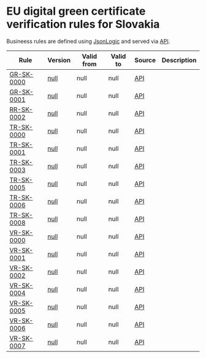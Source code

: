 # EU digital green certificate verification rules for Slovakia

Busineess rules are defined using [JsonLogic](https://jsonlogic.com) and served via [API](https://dgca-businessrule-service.ezdrav.si/rules/SK).

| Rule | Version | Valid from | Valid to | Source | Description |
| ---- | ------- | ---------- | -------- | ------ | ----------- |
| [GR-SK-0000](GR-SK-0000.json) | [null](GR-SK-0000_null.json) | null | null | [API](https://dgca-businessrule-service.ezdrav.si/rules/SK/7697523baa09c40255354f298beeffc366ca46b00846cec3bdf96790a0e9a2e0) |  |
| [GR-SK-0001](GR-SK-0001.json) | [null](GR-SK-0001_null.json) | null | null | [API](https://dgca-businessrule-service.ezdrav.si/rules/SK/ecfbdd1625cf57b538cf39cb427482d4ff68e7cdc780e9c7970fd059c2ab5f15) |  |
| [RR-SK-0002](RR-SK-0002.json) | [null](RR-SK-0002_null.json) | null | null | [API](https://dgca-businessrule-service.ezdrav.si/rules/SK/e354529c79783a0547f45f028567bdc99d9ccfdd76ce7ab3c4e72a48c1507957) |  |
| [TR-SK-0000](TR-SK-0000.json) | [null](TR-SK-0000_null.json) | null | null | [API](https://dgca-businessrule-service.ezdrav.si/rules/SK/e2f52dda45f0c4f120c3d2aab8345361ca8df845fdf17d19a7270dab68e2385b) |  |
| [TR-SK-0001](TR-SK-0001.json) | [null](TR-SK-0001_null.json) | null | null | [API](https://dgca-businessrule-service.ezdrav.si/rules/SK/41b01dc77a93df81641666d3f926841ce69fdb2258aaa5d199b46324a287e744) |  |
| [TR-SK-0003](TR-SK-0003.json) | [null](TR-SK-0003_null.json) | null | null | [API](https://dgca-businessrule-service.ezdrav.si/rules/SK/7816923c7a61a456152b0a5404ebcf27040faef1430cd294b22af7c3c3954476) |  |
| [TR-SK-0005](TR-SK-0005.json) | [null](TR-SK-0005_null.json) | null | null | [API](https://dgca-businessrule-service.ezdrav.si/rules/SK/0c19442b2e4f5d4db40c7a2612b0d9bbe476f46efd2dc0583ca9597c8a33eb7e) |  |
| [TR-SK-0006](TR-SK-0006.json) | [null](TR-SK-0006_null.json) | null | null | [API](https://dgca-businessrule-service.ezdrav.si/rules/SK/80115e315873073d0c9cad868a7e54884cab657008a105f93a0d70d09f30844a) |  |
| [TR-SK-0008](TR-SK-0008.json) | [null](TR-SK-0008_null.json) | null | null | [API](https://dgca-businessrule-service.ezdrav.si/rules/SK/b2411ca0359667bef5a84d094c5457881c01cd49bdd5b7865cdee1529ce782a6) |  |
| [VR-SK-0000](VR-SK-0000.json) | [null](VR-SK-0000_null.json) | null | null | [API](https://dgca-businessrule-service.ezdrav.si/rules/SK/ee45012b54a196272403bdc310c8d97d3eb8bd253d9cbb75405a41ca1abb746e) |  |
| [VR-SK-0001](VR-SK-0001.json) | [null](VR-SK-0001_null.json) | null | null | [API](https://dgca-businessrule-service.ezdrav.si/rules/SK/c04e42c916e506b2f79b0af3fece18934f1fef7010023249b30ff252654ddf50) |  |
| [VR-SK-0002](VR-SK-0002.json) | [null](VR-SK-0002_null.json) | null | null | [API](https://dgca-businessrule-service.ezdrav.si/rules/SK/ec175b08ee38b15bcaae8d93cbc967ce18d187f01df0a77fbfb7bea55a1c005e) |  |
| [VR-SK-0004](VR-SK-0004.json) | [null](VR-SK-0004_null.json) | null | null | [API](https://dgca-businessrule-service.ezdrav.si/rules/SK/2759d979a308b9983d9fb18ec1613d398d077134dcaed4f9ca1015f479e4f0df) |  |
| [VR-SK-0005](VR-SK-0005.json) | [null](VR-SK-0005_null.json) | null | null | [API](https://dgca-businessrule-service.ezdrav.si/rules/SK/a84664ce839159ed603d358192e48fd53711d47485fc6a98c192c3c941dbc81a) |  |
| [VR-SK-0006](VR-SK-0006.json) | [null](VR-SK-0006_null.json) | null | null | [API](https://dgca-businessrule-service.ezdrav.si/rules/SK/2b13c7ec3e05f0727696230a2ceb8e85e65ae3d501e0a416f55a5d49e1468951) |  |
| [VR-SK-0007](VR-SK-0007.json) | [null](VR-SK-0007_null.json) | null | null | [API](https://dgca-businessrule-service.ezdrav.si/rules/SK/fefed7d457538684b2b8915d9fc5e868ed2693e37a7564b7fed516d69a3d9716) |  |
